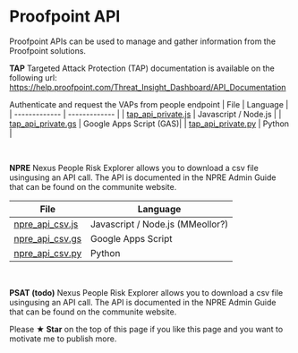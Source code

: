 # Proofpoint API 

Proofpoint APIs can be used to manage and gather information from the Proofpoint
solutions.

**TAP**
Targeted Attack Protection (TAP) documentation is available 
on the following url: https://help.proofpoint.com/Threat_Insight_Dashboard/API_Documentation

Authenticate and request the VAPs from people endpoint
| File  | Language | 
| ------------- | ------------- | 
| [tap_api_private.js](https://github.com/pfptcommunity/api/blob/main/tap_api_private.js) | Javascript / Node.js |
| [tap_api_private.gs](https://github.com/pfptcommunity/api/blob/main/tap_api_private.gs) | Google Apps Script (GAS)|
| [tap_api_private.py](https://github.com/moosylog/proofpoint/blob/main/tap_api_private.js) | Python  |


<br>


**NPRE**
Nexus People Risk Explorer allows you to download a csv file usingusing an API call. 
The API is documented in the NPRE Admin Guide that can be found on the communite website.

| File  | Language | 
| ------------- | ------------- | 
| [npre_api_csv.js](https://github.com/pfptcommunity/api/blob/main/nprs_api_csv.js) | Javascript / Node.js (MMeollor?) |
| [npre_api_csv.gs](https://github.com/pfptcommunity/api/blob/main/nprs_api_csv.gs) | Google Apps Script |
| [npre_api_csv.py](https://github.com/pfptcommunity/api/blob/main/nprs_api_csv.gs) | Python |



<br>

**PSAT  (todo)**
Nexus People Risk Explorer allows you to download a csv file usingusing an API call. 
The API is documented in the NPRE Admin Guide that can be found on the communite website.





Please **★ Star** on the top of this page if you like this page and you want to motivate me to publish more.


